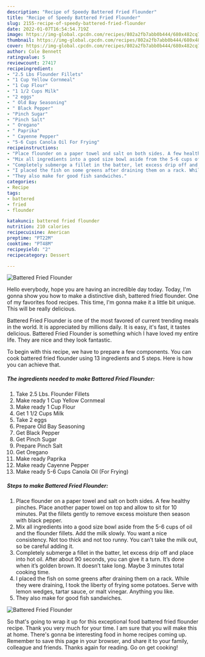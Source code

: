 ```yaml
---
description: "Recipe of Speedy Battered Fried Flounder"
title: "Recipe of Speedy Battered Fried Flounder"
slug: 2155-recipe-of-speedy-battered-fried-flounder
date: 2022-01-07T16:54:54.719Z
image: https://img-global.cpcdn.com/recipes/802a2fb7abb0b444/680x482cq70/battered-fried-flounder-recipe-main-photo.jpg
thumbnail: https://img-global.cpcdn.com/recipes/802a2fb7abb0b444/680x482cq70/battered-fried-flounder-recipe-main-photo.jpg
cover: https://img-global.cpcdn.com/recipes/802a2fb7abb0b444/680x482cq70/battered-fried-flounder-recipe-main-photo.jpg
author: Cole Bennett
ratingvalue: 5
reviewcount: 27417
recipeingredient:
- "2.5 Lbs Flounder Fillets"
- "1 Cup Yellow Cornmeal"
- "1 Cup Flour"
- "1 1/2 Cups Milk"
- "2 eggs"
- " Old Bay Seasoning"
- " Black Pepper"
- "Pinch Sugar"
- "Pinch Salt"
- " Oregano"
- " Paprika"
- " Cayenne Pepper"
- "5-6 Cups Canola Oil For Frying"
recipeinstructions:
- "Place flounder on a paper towel and salt on both sides. A few healthy pinches. Place another paper towel on top and allow to sit for 10 minutes. Pat the fillets gently to remove excess moisture then season with black pepper."
- "Mix all ingredients into a good size bowl aside from the 5-6 cups of oil and the flounder fillets. Add the milk slowly. You want a nice consistency. Not too thick and not too runny. You can’t take the milk out, so be careful adding it."
- "Completely submerge a fillet in the batter, let excess drip off and place into hot oil. After about 90 seconds, you can give it a turn. It’s done when it’s golden brown. It doesn’t take long. Maybe 3 minutes total cooking time."
- "I placed the fish on some greens after draining them on a rack. While they were draining, I took the liberty of frying some potatoes. Serve with lemon wedges, tartar sauce, or malt vinegar. Anything you like."
- "They also make for good fish sandwiches."
categories:
- Recipe
tags:
- battered
- fried
- flounder

katakunci: battered fried flounder 
nutrition: 210 calories
recipecuisine: American
preptime: "PT22M"
cooktime: "PT48M"
recipeyield: "2"
recipecategory: Dessert

---
```



![Battered Fried Flounder](https://img-global.cpcdn.com/recipes/802a2fb7abb0b444/680x482cq70/battered-fried-flounder-recipe-main-photo.jpg)

Hello everybody, hope you are having an incredible day today. Today, I'm gonna show you how to make a distinctive dish, battered fried flounder. One of my favorites food recipes. This time, I'm gonna make it a little bit unique. This will be really delicious.



Battered Fried Flounder is one of the most favored of current trending meals in the world. It is appreciated by millions daily. It is easy, it's fast, it tastes delicious. Battered Fried Flounder is something which I have loved my entire life. They are nice and they look fantastic.


To begin with this recipe, we have to prepare a few components. You can cook battered fried flounder using 13 ingredients and 5 steps. Here is how you can achieve that.

<!--inarticleads1-->

##### The ingredients needed to make Battered Fried Flounder:

1. Take 2.5 Lbs. Flounder Fillets
1. Make ready 1 Cup Yellow Cornmeal
1. Make ready 1 Cup Flour
1. Get 1 1/2 Cups Milk
1. Take 2 eggs
1. Prepare  Old Bay Seasoning
1. Get  Black Pepper
1. Get Pinch Sugar
1. Prepare Pinch Salt
1. Get  Oregano
1. Make ready  Paprika
1. Make ready  Cayenne Pepper
1. Make ready 5-6 Cups Canola Oil (For Frying)




<!--inarticleads2-->

##### Steps to make Battered Fried Flounder:

1. Place flounder on a paper towel and salt on both sides. A few healthy pinches. Place another paper towel on top and allow to sit for 10 minutes. Pat the fillets gently to remove excess moisture then season with black pepper.
1. Mix all ingredients into a good size bowl aside from the 5-6 cups of oil and the flounder fillets. Add the milk slowly. You want a nice consistency. Not too thick and not too runny. You can’t take the milk out, so be careful adding it.
1. Completely submerge a fillet in the batter, let excess drip off and place into hot oil. After about 90 seconds, you can give it a turn. It’s done when it’s golden brown. It doesn’t take long. Maybe 3 minutes total cooking time.
1. I placed the fish on some greens after draining them on a rack. While they were draining, I took the liberty of frying some potatoes. Serve with lemon wedges, tartar sauce, or malt vinegar. Anything you like.
1. They also make for good fish sandwiches.
<img src="//assets-global.cpcdn.com/assets/icons/button_play-2c75c40dde080a61004c1f40b05d8f140eaff45d7e9e6481dc71c63d2e7c4909.png" alt="Battered Fried Flounder">



So that's going to wrap it up for this exceptional food battered fried flounder recipe. Thank you very much for your time. I am sure that you will make this at home. There's gonna be interesting food in home recipes coming up. Remember to save this page in your browser, and share it to your family, colleague and friends. Thanks again for reading. Go on get cooking!
